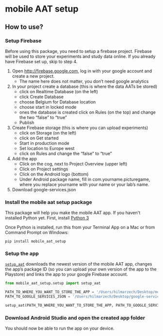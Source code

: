 mobile AAT setup
================

<!-- WARNING: THIS FILE WAS AUTOGENERATED! DO NOT EDIT! -->

## How to use?

### Setup Firebase

Before using this package, you need to setup a firebase project. Firebase will be used to store your experiments and study data online. If you
already have Firebase set up, skip to step 4.

1)  Open http://firebase.google.com, log in with your google account and
    create a new project.
    - The name here does not matter, you don’t need google analytics
2)  In your project create a database (this is where the data AATs be
    stored)
    - click on Realtime Database (on the left)
    - click Create Database
    - choose Belgium for Database location
    - choose start in locked mode
    - ones the database is created click on Rules (on the top) and
      change the two “false” to “true”
    - Publish
3)  Create Firebase storage (this is where you can upload experiments)
    - click on Storage (on the left)
    - click on Get started
    - Start in production mode
    - Set location to Europe west
    - click on Rules and change the “false” to “true”
4)  Add the app
    - Click on the cog, next to Project Overview (upper left)
    - Click on Project settings
    - Click on the Android logo (bottom)
    - Under Android package name, fill in com.yourname.picturegame,
      where you replace yourname with your name or your lab’s name.
5)  Download google-services.json

### Install the mobile aat setup package

This package will help you make the mobile AAT app. If you haven't installed Python yet. First, install [Python 3](https://www.python.org/downloads/)

Once Python is installed, run this from your Terminal App on a Mac or from Command Prompt on Windows:

`pip install mobile_aat_setup`

### Setup the app

[`setup_aat`](https://hgzech.github.io/mobile_aat_setup/setup.html#setup_aat)
downloads the newest version of the mobile AAT app, changes the app’s
package ID (so you can upload your own version of the app to the
Playstore) and links the app to your google Firebase account.

``` python
from mobile_aat_setup.setup import setup_aat

PATH_TO_WHERE_YOU_WANT_TO_STORE_THE_APP = '/Users/hilmarzech/Desktop/mobileaat'
PATH_TO_GOOGLE_SERVICES_JSON = '/Users/hilmarzech/Desktop/google-services.json'

setup_aat(PATH_TO_WHERE_YOU_WANT_TO_STORE_THE_APP, PATH_TO_GOOGLE_SERVICES_JSON)
```

### Download Android Studio and open the created app folder

You should now be able to run the app on your device.
